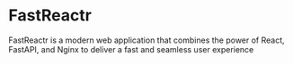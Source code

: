 # FastReactr
FastReactr is a modern web application that combines the power of React, FastAPI, and Nginx to deliver a fast and seamless user experience
